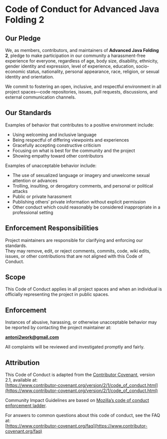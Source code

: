 # Code of Conduct for Advanced Java Folding 2

## Our Pledge

We, as members, contributors, and maintainers of **Advanced Java Folding 2**, pledge to make participation in our community a harassment-free experience for everyone, regardless of age, body size, disability, ethnicity, gender identity and expression, level of experience, education, socio-economic status, nationality, personal appearance, race, religion, or sexual identity and orientation.

We commit to fostering an open, inclusive, and respectful environment in all project spaces—code repositories, issues, pull requests, discussions, and external communication channels.

## Our Standards

Examples of behavior that contributes to a positive environment include:
- Using welcoming and inclusive language
- Being respectful of differing viewpoints and experiences
- Gracefully accepting constructive criticism
- Focusing on what is best for the community and the project
- Showing empathy toward other contributors

Examples of unacceptable behavior include:
- The use of sexualized language or imagery and unwelcome sexual attention or advances
- Trolling, insulting, or derogatory comments, and personal or political attacks
- Public or private harassment
- Publishing others’ private information without explicit permission
- Other conduct which could reasonably be considered inappropriate in a professional setting

## Enforcement Responsibilities

Project maintainers are responsible for clarifying and enforcing our standards.  
They may remove, edit, or reject comments, commits, code, wiki edits, issues, or other contributions that are not aligned with this Code of Conduct.

## Scope

This Code of Conduct applies in all project spaces and when an individual is officially representing the project in public spaces.

## Enforcement

Instances of abusive, harassing, or otherwise unacceptable behavior may be reported by contacting the project maintainer at:

**antoni2work@gmail.com**

All complaints will be reviewed and investigated promptly and fairly.

## Attribution

This Code of Conduct is adapted from the [Contributor Covenant](https://www.contributor-covenant.org), version 2.1, available at:  
[https://www.contributor-covenant.org/version/2/1/code_of_conduct.html](https://www.contributor-covenant.org/version/2/1/code_of_conduct.html)

Community Impact Guidelines are based on [Mozilla’s code of conduct enforcement ladder](https://github.com/mozilla/diversity).

For answers to common questions about this code of conduct, see the FAQ at:  
[https://www.contributor-covenant.org/faq](https://www.contributor-covenant.org/faq)
